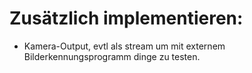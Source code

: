 # Zusätzlich implementieren:
- Kamera-Output, evtl als stream um mit externem Bilderkennungsprogramm dinge zu testen.

